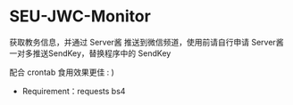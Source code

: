 # SEU-JWC-Monitor

获取教务信息，并通过 Server酱 推送到微信频道，使用前请自行申请 Server酱 一对多推送SendKey，替换程序中的 SendKey

配合 crontab 食用效果更佳 : )

- Requirement：requests bs4
